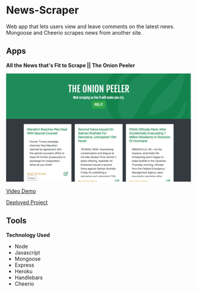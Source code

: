 # News-Scraper
Web app that lets users view and leave comments on the latest news. Mongoose and Cheerio scrapes news from another site.

## Apps ##

**All the News that's Fit to Scrape || The Onion Peeler**

![The Onion Screen](public/images/screenshot.png)

[Video Demo](https://drive.google.com/file/d/1hXNQQc-l4fGjoi0sN_QdK2-lfD_9YwJu/view)

[Deployed Project](#)

## Tools ##

**Technology Used**
* Node
* Javascript
* Mongoose
* Express
* Heroku
* Handlebars
* Cheerio
